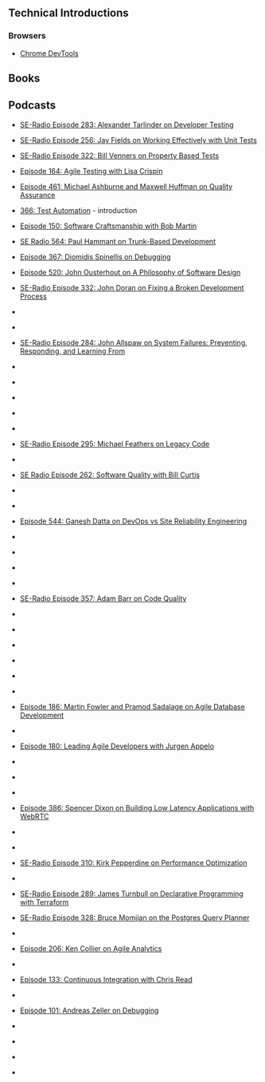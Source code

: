 

## Technical Introductions

### Browsers

- [Chrome DevTools](https://developer.chrome.com/docs/devtools/)


## Books


## Podcasts

- [SE-Radio Episode 283: Alexander Tarlinder on Developer Testing](https://www.se-radio.net/2017/03/se-radio-episode-283-alexander-tarlinder-on-developer-testing/)
- [SE-Radio Episode 256: Jay Fields on Working Effectively with Unit Tests](https://www.se-radio.net/2016/05/se-radio-episode-256-jay-fields-on-working-effectively-with-unit-tests/)
- [SE-Radio Episode 322: Bill Venners on Property Based Tests](https://www.se-radio.net/2018/05/se-radio-episode-322-bill-venners-on-property-based-tests/)
- [Episode 164: Agile Testing with Lisa Crispin](https://www.se-radio.net/2010/06/episode-164-agile-testing-with-lisa-crispin/)
- [Episode 461: Michael Ashburne and Maxwell Huffman on Quality Assurance](https://www.se-radio.net/2021/05/episode-461-michael-ashburne-and-maxwell-huffman-on-quality-assurance/)
- [366: Test Automation](https://www.se-radio.net/2019/05/366-test-automation/) - introduction
- [Episode 150: Software Craftsmanship with Bob Martin](https://www.se-radio.net/2009/11/episode-150-software-craftsmanship-with-bob-martin/)
- [SE Radio 564: Paul Hammant on Trunk-Based Development](https://www.se-radio.net/2023/05/se-radio-564-paul-hammant-on-trunk-based-development/)

- [Episode 367: Diomidis Spinellis on Debugging](https://www.se-radio.net/2019/05/3544/)
- [Episode 520: John Ousterhout on A Philosophy of Software Design](https://www.se-radio.net/2022/07/episode-520-john-ousterhout-on-a-philosophy-of-software-design/)
- [SE-Radio Episode 332: John Doran on Fixing a Broken Development Process](https://www.se-radio.net/2018/07/se-radio-episode-332-john-doran-on-fixing-a-broken-development-process/)
- []()
- []()
- [SE-Radio Episode 284: John Allspaw on System Failures: Preventing, Responding, and Learning From](https://www.se-radio.net/2017/03/se-radio-episode-284-john-allspaw-on-system-failures-preventing-responding-and-learning-from/)
- []()
- []()
- []()
- []()
- []()
- [SE-Radio Episode 295: Michael Feathers on Legacy Code](https://www.se-radio.net/2017/06/se-radio-episode-295-michael-feathers-on-legacy-code/)
- []()
- [SE Radio Episode 262: Software Quality with Bill Curtis](https://www.se-radio.net/2016/07/se-radio-episode-262-software-quality-with-bill-curtis/)
- []()
- []()
- [Episode 544: Ganesh Datta on DevOps vs Site Reliability Engineering](https://www.se-radio.net/2022/12/episode-544-ganesh-datta-on-devops-vs-site-reliability-engineering/)
- []()
- []()
- []()
- []()
- [SE-Radio Episode 357: Adam Barr on Code Quality](https://www.se-radio.net/2019/02/se-radio-episode-357-adam-barr-on-code-quality/)
- []()
- []()
- []()
- []()
- []()
- []()
- [Episode 186: Martin Fowler and Pramod Sadalage on Agile Database Development](https://www.se-radio.net/2012/06/episode-186-martin-fowler-and-pramod-sadalage-on-agile-database-development/)
- []()
- [Episode 180: Leading Agile Developers with Jurgen Appelo](https://www.se-radio.net/2011/10/episode-180-leading-agile-developers-with-jurgen-appelo/)
- []()
- []()
- []()
- [Episode 386: Spencer Dixon on Building Low Latency Applications with WebRTC](https://www.se-radio.net/2019/10/episode-386-building-low-latency-applications-with-webrtc/)
- []()
- []()
- [SE-Radio Episode 310: Kirk Pepperdine on Performance Optimization](https://www.se-radio.net/2017/11/se-radio-episode-310-kirk-pepperdine-on-performance-optimization/)
- []()
- [SE-Radio Episode 289: James Turnbull on Declarative Programming with Terraform](https://www.se-radio.net/2017/04/se-radio-episode-289-james-turnbull-on-declarative-programming-with-terraform/)
- [SE-Radio Episode 328: Bruce Momjian on the Postgres Query Planner](https://www.se-radio.net/2018/06/se-radio-episode-328-bruce-momjian-on-the-postgres-query-planner/)
- []()
- [Episode 206: Ken Collier on Agile Analytics](https://www.se-radio.net/2014/07/episode-206-ken-collier-on-agile-analytics/)
- []()
- [Episode 133: Continuous Integration with Chris Read](https://www.se-radio.net/2009/04/episode-133-continuous-integration-with-chris-read/)
- []()
- [Episode 101: Andreas Zeller on Debugging](https://www.se-radio.net/2008/06/episode-101-andreas-zeller-on-debugging/)
- []()
- []()
- []()
- []()

